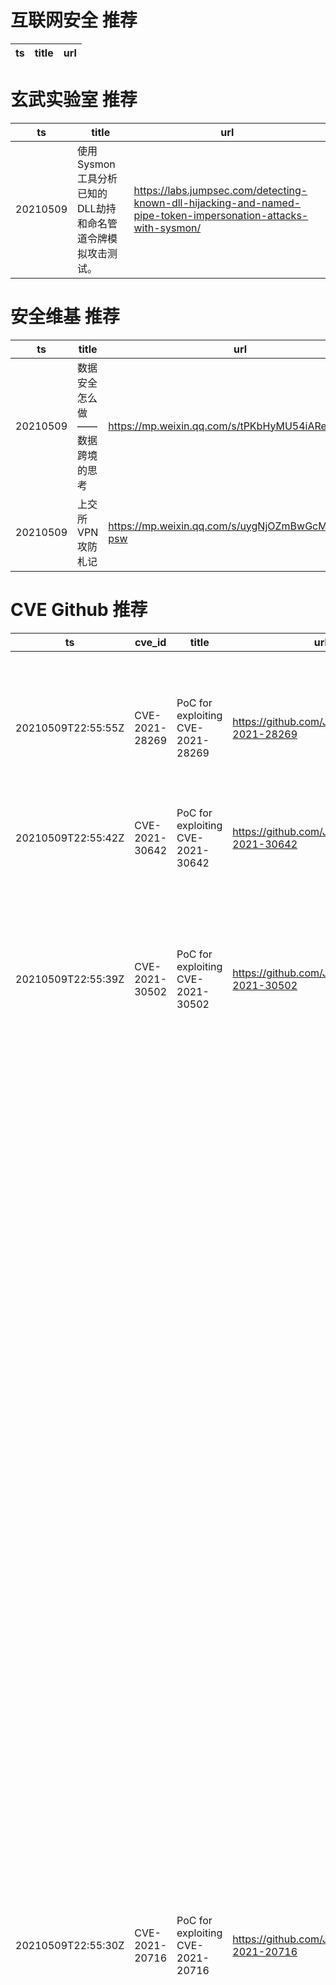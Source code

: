 # 互联网安全 推荐
| ts | title | url| 
| --- | --- | ---| 


# 玄武实验室 推荐
| ts | title | url| 
| --- | --- | ---| 
| 20210509 | 使用Sysmon工具分析已知的DLL劫持和命名管道令牌模拟攻击测试。 | https://labs.jumpsec.com/detecting-known-dll-hijacking-and-named-pipe-token-impersonation-attacks-with-sysmon/| 


# 安全维基 推荐
| ts | title | url| 
| --- | --- | ---| 
| 20210509 | 数据安全怎么做——数据跨境的思考 | https://mp.weixin.qq.com/s/tPKbHyMU54iARe4ojD7czg| 
| 20210509 | 上交所VPN攻防札记 | https://mp.weixin.qq.com/s/uygNjOZmBwGcMdvILN-psw| 


# CVE Github 推荐
| ts | cve_id | title | url | cve_detail| 
| --- | --- | --- | --- | ---| 
| 20210509T22:55:55Z | CVE-2021-28269 | PoC for exploiting CVE-2021-28269 | https://github.com/JamesGeee/CVE-2021-28269 | Soyal Technology 701Client 9.0.1 is vulnerable to Insecure permissions via client.exe binary with Authenticated Users group with Full permissions.| 
| 20210509T22:55:42Z | CVE-2021-30642 | PoC for exploiting CVE-2021-30642 | https://github.com/JamesGeee/CVE-2021-30642 | | 
| 20210509T22:55:39Z | CVE-2021-30502 | PoC for exploiting CVE-2021-30502 | https://github.com/JamesGeee/CVE-2021-30502 | The unofficial vscode-ghc-simple (aka Simple Glasgow Haskell Compiler) extension before 0.2.3 for Visual Studio Code allows remote code execution via a crafted workspace configuration with replCommand.| 
| 20210509T22:55:30Z | CVE-2021-20716 | PoC for exploiting CVE-2021-20716 | https://github.com/JamesGeee/CVE-2021-20716 | Hidden functionality in multiple Buffalo network devices (BHR-4RV firmware Ver.2.55 and prior, FS-G54 firmware Ver.2.04 and prior, WBR2-B11 firmware Ver.2.32 and prior, WBR2-G54 firmware Ver.2.32 and prior, WBR2-G54-KD firmware Ver.2.32 and prior, WBR-B11 firmware Ver.2.23 and prior, WBR-G54 firmware Ver.2.23 and prior, WBR-G54L firmware Ver.2.20 and prior, WHR2-A54G54 firmware Ver.2.25 and prior, WHR2-G54 firmware Ver.2.23 and prior, WHR2-G54V firmware Ver.2.55 and prior, WHR3-AG54 firmware Ver.2.23 and prior, WHR-G54 firmware Ver.2.16 and prior, WHR-G54-NF firmware Ver.2.10 and prior, WLA2-G54 firmware Ver.2.24 and prior, WLA2-G54C firmware Ver.2.24 and prior, WLA-B11 firmware Ver.2.20 and prior, WLA-G54 firmware Ver.2.20 and prior, WLA-G54C firmware Ver.2.20 and prior, WLAH-A54G54 firmware Ver.2.54 and prior, WLAH-AM54G54 firmware Ver.2.54 and prior, WLAH-G54 firmware Ver.2.54 and prior, WLI2-TX1-AG54 firmware Ver.2.53 and prior, WLI2-TX1-AMG54 firmware Ver.2.53 and prior, WLI2-TX1-G54 firmware Ver.2.20 and prior, WLI3-TX1-AMG54 firmware Ver.2.53 and prior, WLI3-TX1-G54 firmware Ver.2.53 and prior, WLI-T1-B11 firmware Ver.2.20 and prior, WLI-TX1-G54 firmware Ver.2.20 and prior, WVR-G54-NF firmware Ver.2.02 and prior, WZR-G108 firmware Ver.2.41 and prior, WZR-G54 firmware Ver.2.41 and prior, WZR-HP-G54 firmware Ver.2.41 and prior, WZR-RS-G54 firmware Ver.2.55 and prior, and WZR-RS-G54HP firmware Ver.2.55 and prior) allows a remote attacker to enable the debug option and to execute arbitrary code or OS commands, change the configuration, and cause a denial of service (DoS) condition.| 
| 20210509T22:55:27Z | CVE-2021-30165 | PoC for exploiting CVE-2021-30165 | https://github.com/JamesGeee/CVE-2021-30165 | The default administrator account & password of the EDIMAX wireless network camera is hard-coded. Remote attackers can disassemble firmware to obtain the privileged permission and further control the devices.| 
| 20210509T22:55:23Z | CVE-2020-36326 | PoC for exploiting CVE-2020-36326 | https://github.com/JamesGeee/CVE-2020-36326 | PHPMailer 6.1.8 through 6.4.0 allows object injection through Phar Deserialization via addAttachment with a UNC pathname. NOTE: this is similar to CVE-2018-19296, but arose because 6.1.8 fixed a functionality problem in which UNC pathnames were always considered unreadable by PHPMailer, even in safe contexts. As an unintended side effect, this fix eliminated the code that blocked addAttachment exploitation.| 
| 20210509T22:55:20Z | CVE-2021-31826 | PoC for exploiting CVE-2021-31826 | https://github.com/JamesGeee/CVE-2021-31826 | Shibboleth Service Provider 3.x before 3.2.2 is prone to a NULL pointer dereference flaw involving the session recovery feature. The flaw is exploitable (for a daemon crash) on systems not using this feature if a crafted cookie is supplied.| 
| 20210509T22:55:17Z | CVE-2020-23127 | PoC for exploiting CVE-2020-23127 | https://github.com/JamesGeee/CVE-2020-23127 | Chamilo LMS 1.11.10 is affected by Cross Site Request Forgery (CSRF) via the edit_user function by targeting an admin user.| 
| 20210509T22:55:14Z | CVE-2020-17517 | PoC for exploiting CVE-2020-17517 | https://github.com/JamesGeee/CVE-2020-17517 | The S3 buckets and keys in a secure Apache Ozone Cluster must be inaccessible to anonymous access by default. The current security vulnerability allows access to keys and buckets through a curl command or an unauthenticated HTTP request. This enables unauthorized access to buckets and keys thereby exposing data to anonymous clients or users. This affected Apache Ozone prior to the 1.1.0 release.| 
| 20210509T22:55:11Z | CVE-2021-28125 | PoC for exploiting CVE-2021-28125 | https://github.com/JamesGeee/CVE-2021-28125 | Apache Superset up to and including 1.0.1 allowed for the creation of an external URL that could be malicious. By not checking user input for open redirects the URL shortener functionality would allow for a malicious user to create a short URL for a dashboard that could convince the user to click the link.| 


# klee on Github 推荐
| ts | title | url | stars | forks| 
| --- | --- | --- | --- | ---| 
| 20210509T23:30:18Z | New portfolio website using react and material ui.  | https://github.com/collinkleest/kleest.io | 1 | 0| 
| 20210509T14:43:58Z | An open-source Chinese font derived from Fontworks% Klee One. 一款基于 FONTWORKS 的 Klee One 的开源中文字体。 | https://github.com/lxgw/LxgwWenKai | 575 | 13| 


# s2e on Github 推荐
| ts | title | url | stars | forks| 
| --- | --- | --- | --- | ---| 


# exploit on Github 推荐
| ts | title | url | stars | forks| 
| --- | --- | --- | --- | ---| 
| 20210509T23:37:03Z | Roblox Exploit GUI lol | https://github.com/TheMinecrafter05/FaceLesS | 0 | 0| 
| 20210509T23:35:33Z | lab_tool is a framework and its use is for ethical hacking and computer security | https://github.com/dylan14567/lab_tool | 1 | 3| 
| 20210509T22:55:55Z | PoC for exploiting CVE-2021-28269 | https://github.com/JamesGeee/CVE-2021-28269 | 0 | 0| 
| 20210509T22:55:42Z | PoC for exploiting CVE-2021-30642 | https://github.com/JamesGeee/CVE-2021-30642 | 0 | 0| 
| 20210509T22:55:39Z | PoC for exploiting CVE-2021-30502 | https://github.com/JamesGeee/CVE-2021-30502 | 0 | 0| 
| 20210509T22:55:30Z | PoC for exploiting CVE-2021-20716 | https://github.com/JamesGeee/CVE-2021-20716 | 0 | 0| 
| 20210509T22:55:27Z | PoC for exploiting CVE-2021-30165 | https://github.com/JamesGeee/CVE-2021-30165 | 0 | 0| 
| 20210509T22:55:23Z | PoC for exploiting CVE-2020-36326 | https://github.com/JamesGeee/CVE-2020-36326 | 0 | 0| 
| 20210509T22:55:20Z | PoC for exploiting CVE-2021-31826 | https://github.com/JamesGeee/CVE-2021-31826 | 0 | 0| 
| 20210509T22:55:17Z | PoC for exploiting CVE-2020-23127 | https://github.com/JamesGeee/CVE-2020-23127 | 0 | 0| 


# backdoor on Github 推荐
| ts | title | url | stars | forks| 
| --- | --- | --- | --- | ---| 
| 20210509T23:28:37Z | killer v 1 multi shell backdoors builder  | https://github.com/ABDO10DZ/shell-killer | 3 | 3| 
| 20210509T19:40:46Z | Null | https://github.com/adhamhas/backdoor-listener | 0 | 0| 
| 20210509T19:21:26Z | TrojanZoo provides a universal pytorch platform to conduct security researches (especially backdoor attacks/defenses) of image classification in deep learning. | https://github.com/ain-soph/trojanzoo | 69 | 11| 
| 20210509T16:29:37Z | A LKM rootkit targeting 4.x and 5.x kernel versions which can opens a backdoor which can be used to spawn a reverse shell to a remote host and more. | https://github.com/h3xduck/Umbra | 2 | 0| 
| 20210509T14:19:18Z | This is an implementation demo of the ICLR 2021 paper [Neural Attention Distillation: Erasing Backdoor Triggers from Deep Neural Networks](https://arxiv.org/abs/2101.05930) in PyTorch. | https://github.com/bboylyg/NAD | 22 | 5| 
| 20210509T12:57:07Z | Small and convenient C2 tool for Windows targets | https://github.com/Cr4sh/MicroBackdoor | 186 | 35| 
| 20210509T12:30:42Z | Null | https://github.com/load-the-code/backdoor-python | 2 | 0| 
| 20210509T11:23:45Z | Full-featured C2 framework which silently persists on webserver with a single-line PHP backdoor | https://github.com/nil0x42/phpsploit | 1276 | 345| 
| 20210509T10:46:31Z | Null | https://github.com/Hem1700/backdoor | 0 | 0| 
| 20210509T07:14:13Z | Null | https://github.com/luckystars0612/backdoor_data | 0 | 0| 


# fuzz on Github 推荐
| ts | title | url | stars | forks| 
| --- | --- | --- | --- | ---| 
| 20210509T23:58:56Z | Null | https://github.com/paul-gomes/Neuro-Fuzzy-System | 0 | 0| 
| 20210509T23:54:42Z | Null | https://github.com/nguyenanh1997/Fuzzz | 0 | 0| 
| 20210509T23:52:28Z | Null | https://github.com/AlexiWolf/fuzz_rss | 0 | 0| 
| 20210509T23:47:28Z | OSS-Fuzz - continuous fuzzing for open source software. | https://github.com/google/oss-fuzz | 6260 | 1268| 
| 20210509T23:33:59Z | Null | https://github.com/jicowan/fuzzy-pancake | 0 | 0| 
| 20210509T23:24:09Z | An automatic fuzzing tool for ROS 2 C++ projects | https://github.com/JnxF/automatic_fuzzing | 0 | 0| 
| 20210509T23:19:50Z | Collapsible (vertical) navigation bar html, css, js script | https://github.com/lilianarosas/fuzzy-potato | 0 | 0| 
| 20210509T22:53:02Z | repo of scripts | https://github.com/johanvargas/fuzzy-projects | 0 | 0| 
| 20210509T22:48:52Z | VMI Kernel Fuzzer for Xen Project - VM forking, VMI & AFL integration demo | https://github.com/intel/kernel-fuzzer-for-xen-project | 313 | 45| 
| 20210509T22:23:58Z | Software for fuzzing, used on web application pentestings. | https://github.com/NESCAU-UFLA/FuzzingTool | 69 | 16| 



# 日更新程序
